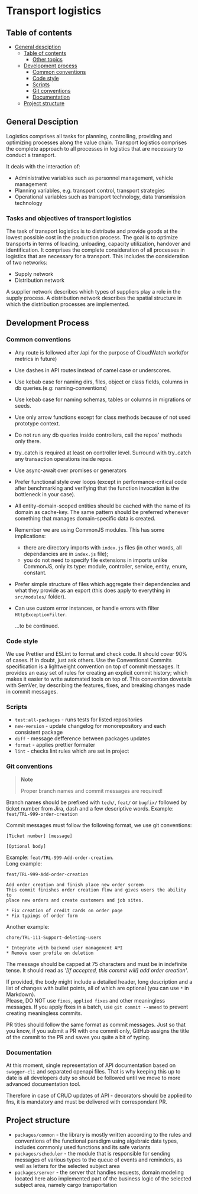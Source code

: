 # Transport logistics

## Table of contents

- [General desciption](#monorepository-general-desciption)
  - [Table of contents](#table-of-contents)
    - [Other topics](#other-topics)
  - [Development process](#development-process)
    - [Common conventions](#common-conventions)
    - [Code style](#code-style)
    - [Scripts](#scripts)
    - [Git conventions](#git-conventions)
    - [Documentation](#documentation)
  - [Project structure](#project-structure)

## General Desciption

Logistics comprises all tasks for planning, controlling, providing and optimizing processes along the value chain. Transport logistics comprises the complete approach to all processes in logistics that are necessary to conduct a transport.

It deals with the interaction of:
- Administrative variables such as personnel management, vehicle management
- Planning variables, e.g. transport control, transport strategies
- Operational variables such as transport technology, data transmission technology

### Tasks and objectives of transport logistics

The task of transport logistics is to distribute and provide goods at the lowest possible cost in the production process.
The goal is to optimize transports in terms of loading, unloading, capacity utilization, handover and identification.
It comprises the complete consideration of all processes in logistics that are necessary for a transport. This includes the consideration of two networks:
- Supply network
- Distribution network
 
A supplier network describes which types of suppliers play a role in the supply process. A distribution network describes the spatial structure in which the distribution processes are implemented.

## Development Process

### Common conventions

- Any route is followed after /api for the purpose of CloudWatch work(for metrics in future)
- Use dashes in API routes instead of camel case or underscores.
- Use kebab case for naming dirs, files, object or class fields, columns in db queries.(e.g: naming-conventions)
- Use kebab case for naming schemas, tables or columns in migrations or seeds.
- Use only arrow functions except for class methods because of not used prototype context.
- Do not run any db queries inside controllers, call the repos' methods only there.
- try..catch is required at least on controller level. Surround with try..catch any transaction operations inside repos.
- Use async-await over promises or generators
- Prefer functional style over loops (except in performance-critical code after benchmarking and verifying that
  the function invocation is the bottleneck in your case).
- All entity-domain-scoped entities should be cached with the name of its domain as cache-key.
  The same pattern should be preferred whenever something that manages domain-specific data is created.
- Remember we are using CommonJS modules. This has some implications:

  - there are directory imports with `index.js` files (in other words, all dependancies are in `index.js` file);
  - you do not need to specify file extensions in imports unlike CommonJS, only its type: module, controller, service, entity, enum, constant.

- Prefer simple structure of files which aggregate their dependencies and what they provide as an export (this does apply to everything in `src/modules/` folder).
- Can use custom error instances, or handle errors with filter `HttpExceptionFilter`.

  ...to be continued.

### Code style

We use Prettier and ESLint to format and check code. It should cover 90% of cases. If in doubt, just ask others. Use the Conventional Commits specification is a lightweight convention on top of commit messages. It provides an easy set of rules for creating an explicit commit history; which makes it easier to write automated tools on top of. This convention dovetails with SemVer, by describing the features, fixes, and breaking changes made in commit messages.

### Scripts

- `test:all-packages` - runs tests for listed repositories
- `new-version` - update changelog for monorepository and each consistent package
- `diff` - message defference between packages updates 
- `format` - applies prettier formater
- `lint` - checks lint rules which are set in project

### Git conventions

> **Note**
>
> Proper branch names and commit messages are required!

Branch names should be prefixed with `tech/`, `feat/` or `bugfix/` followed by ticket number from Jira,
dash and a few descriptive words.
Example: `feat/TRL-999-order-creation`

Commit messages must follow the following format, we use git conventions:

```text
[Ticket number] [message]

[Optional body]
```

Example: `feat/TRL-999-Add-order-creation`.  
Long example:

```text
feat/TRL-999-Add-order-creation

Add order creation and finish place new order screen
This commit finishes order creation flow and gives users the ability to
place new orders and create customers and job sites.

* Fix creation of credit cards on order page
* Fix typings of order form
```

Another example:

```text
chore/TRL-111-Support-deleting-users

* Integrate with backend user management API
* Remove user profile on deletion
```

The message should be capped at 75 characters and must be in indefinite tense. It should read as _'\[If accepted, this commit will\] add order creation'_.

If provided, the body might include a detailed header, long description and a list of changes with bullet points, all of which are optional (you can use `*` in Markdown).  
Please, DO NOT use `fixes`, `applied fixes` and other meaningless messages. If you apply fixes in a batch, use
`git commit --amend` to prevent creating meaningless commits.

PR titles should follow the same format as commit messages. Just so that you know, if you submit a PR with one commit only, GitHub assigns the title of the commit to the PR and saves you quite a bit of typing.

### Documentation

At this moment, single representation of API documentation based on `swagger-cli` and separated openapi files. That is why keeping this up to date is all developers duty so should be followed until we move to more advanced documentation tool.

Therefore in case of CRUD updates of API - decorators should be applied to fns, it is mandatory and must be delivered with correspondant PR.

## Project structure

- `packages/common` - the library is mostly written according to the rules and conventions of the functional paradigm using algebraic data types, includes commonly used functions and its safe variants
- `packages/scheduler` - the module that is responsible for sending messages of various types to the queue of events and reminders, as well as letters for the selected subject area
- `packages/server` - the server that handles requests, domain modeling located here also implemented part of the business logic of the selected subject area, namely cargo transportation
